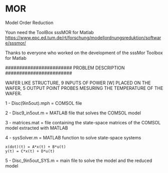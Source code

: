# MOR
Model Order Reduction

Youn need the ToolBox sssMOR for Matlab
https://www.epc.ed.tum.de/rt/forschung/modellordnungsreduktion/software/sssmor/

Thanks to everyone who worked on the development of the sssMor Toolbox for Matlab


######################## PROBLEM DESCRIPTION ########################

WAFER LIKE STRUCTURE, 9 INPUTS OF POWER [W] PLACED ON THE WAFER, 5 OUTPUT POINT PROBES MESURING THE 
TEMPERATURE OF THE WAFER.

1 - Disc(9in5out).mph = COMSOL file

2 - Disc9_in5out.m = MATLAB file that solves the COMSOL model

3 - matrices.mat = file containing the state-space matrices of the COMSOL model extracted with 
    MATLAB
    
4 - sysSolver.m = MATLAB function to solve state-space systems

    x(dot)(t) = A*x(t) + B*u(t)
    y(t) = C*x(t) + D*u(t)

5 - Disc_9in5out_SYS.m = main file to solve the model and the reduced model




